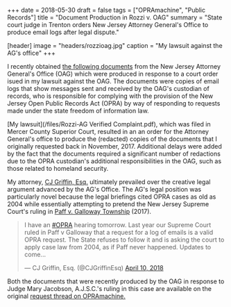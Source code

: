 +++
date = 2018-05-30
draft = false
tags = ["OPRAmachine", "Public Records"]
title = "Document Production in Rozzi v. OAG"
summary = "State court judge in Trenton orders New Jersey Attorney General's Office to produce email logs after legal dispute."

[header]
image = "headers/rozzioag.jpg"
caption = "My lawsuit against the AG's office"
+++

I recently obtained [the following documents](/files/OAGemaillogs.pdf) from the New Jersey Attorney General's Office (OAG) which were produced in response to a court order isued in my lawsuit against the OAG. The documents were copies of email logs that show messages sent and received by the OAG's custodian of records, who is responsible for complying with the provision of the New Jersey Open Public Records Act (OPRA) by way of responding to requests made under the state freedom of information law.

[My lawsuit](/files/Rozzi-AG Verified Complaint.pdf), which was filed in Mercer County Superior Court, resulted in an an order for the Attorney General's office to produce the (redacted) copies of the documents that I originally requested back in November, 2017. Additional delays were added by the fact that the documents required a significant number of redactions due to the OPRA custodian's additional responsibilities in the OAG, such as those related to homeland security.

My attorney, [CJ Griffin, Esq.](https://www.pashmanstein.com/attorney/cj-griffin) ultimately prevailed over the creative legal argument advanced by the AG's Office. The AG's legal position was particularly novel because the legal briefings cited OPRA cases as old as 2004 while essentially attempting to pretend the New Jersey Supreme Court's ruling in [Paff v. Galloway Township](http://www.nj.com/politics/index.ssf/2017/03/nj_supreme_court_ruling_could_reshape_what_governm.html) (2017).

<blockquote class="twitter-tweet" data-lang="en"><p lang="en" dir="ltr">I have an <a href="https://twitter.com/hashtag/OPRA?src=hash&amp;ref_src=twsrc%5Etfw">#OPRA</a> hearing tomorrow. Last year our Supreme Court ruled in Paff v Galloway that a request for a log of emails is a valid OPRA request. The State refuses to follow it and is asking the court to apply case law from 2004, as if Paff never happened. Updates to come...</p>&mdash; CJ Griffin, Esq. (@CJGriffinEsq) <a href="https://twitter.com/CJGriffinEsq/status/983515006556934144?ref_src=twsrc%5Etfw">April 10, 2018</a></blockquote>
<script async src="https://platform.twitter.com/widgets.js" charset="utf-8"></script>

Both the documents that were recently produced by the OAG in response to Judge Mary Jacobson, A.J.S.C.'s ruling in this case are available on the original [request thread on OPRAmachine.](https://opramachine.com/request/email_logs_for_bruce_solomon_oag#incoming-3248)